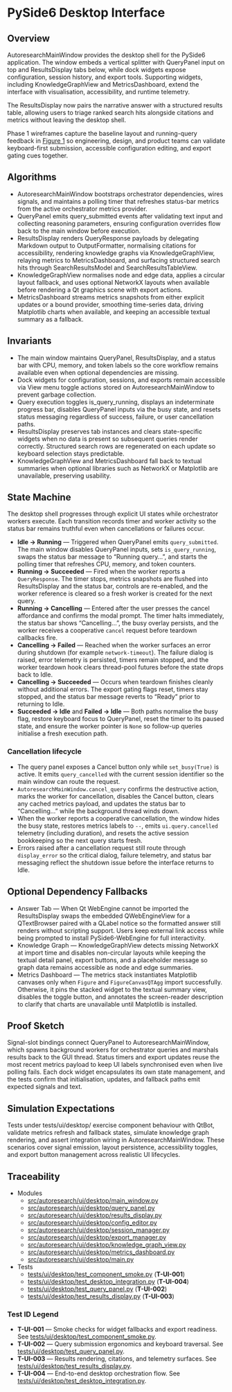 # PySide6 Desktop Interface

## Overview

AutoresearchMainWindow provides the desktop shell for the PySide6
application. The window embeds a vertical splitter with QueryPanel input on
top and ResultsDisplay tabs below, while dock widgets expose configuration,
session history, and export tools. Supporting widgets, including
KnowledgeGraphView and MetricsDashboard, extend the interface with
visualisation, accessibility, and runtime telemetry.

The ResultsDisplay now pairs the narrative answer with a structured results
table, allowing users to triage ranked search hits alongside citations and
metrics without leaving the desktop shell.

Phase 1 wireframes capture the baseline layout and running-query feedback in
[Figure 1](../diagrams/pyside6_layout.md#visual-references) so engineering,
design, and product teams can validate keyboard-first submission, accessible
configuration editing, and export gating cues together.

## Algorithms

- AutoresearchMainWindow bootstraps orchestrator dependencies, wires signals,
and maintains a polling timer that refreshes status-bar metrics from the
active orchestrator metrics provider.
- QueryPanel emits query_submitted events after validating text input and
collecting reasoning parameters, ensuring configuration overrides flow back to
the main window before execution.
- ResultsDisplay renders QueryResponse payloads by delegating Markdown output
  to OutputFormatter, normalising citations for accessibility, rendering
  knowledge graphs via KnowledgeGraphView, relaying metrics to
  MetricsDashboard, and surfacing structured search hits through
  SearchResultsModel and SearchResultsTableView.
- KnowledgeGraphView normalises node and edge data, applies a circular layout
fallback, and uses optional NetworkX layouts when available before rendering a
Qt graphics scene with export actions.
- MetricsDashboard streams metrics snapshots from either explicit updates or a
bound provider, smoothing time-series data, driving Matplotlib charts when
available, and keeping an accessible textual summary as a fallback.

## Invariants

- The main window maintains QueryPanel, ResultsDisplay, and a status bar with
CPU, memory, and token labels so the core workflow remains available even when
optional dependencies are missing.
- Dock widgets for configuration, sessions, and exports remain accessible via
View menu toggle actions stored on AutoresearchMainWindow to prevent garbage
collection.
- Query execution toggles is_query_running, displays an indeterminate progress
  bar, disables QueryPanel inputs via the busy state, and resets status
  messaging regardless of success, failure, or user cancellation paths.
- ResultsDisplay preserves tab instances and clears state-specific widgets when
no data is present so subsequent queries render correctly. Structured search
rows are regenerated on each update so keyboard selection stays predictable.
- KnowledgeGraphView and MetricsDashboard fall back to textual summaries when
optional libraries such as NetworkX or Matplotlib are unavailable, preserving
usability.

## State Machine

The desktop shell progresses through explicit UI states while orchestrator
workers execute. Each transition records timer and worker activity so the
status bar remains truthful even when cancellations or failures occur.

- **Idle → Running** — Triggered when QueryPanel emits ``query_submitted``. The
  main window disables QueryPanel inputs, sets ``is_query_running``, swaps the
  status bar message to “Running query…”, and starts the polling timer that
  refreshes CPU, memory, and token counters.
- **Running → Succeeded** — Fired when the worker reports a ``QueryResponse``.
  The timer stops, metrics snapshots are flushed into ResultsDisplay and the
  status bar, controls are re-enabled, and the worker reference is cleared so a
  fresh worker is created for the next query.
- **Running → Cancelling** — Entered after the user presses the cancel affordance
  and confirms the modal prompt. The timer halts immediately, the status bar
  shows “Cancelling…”, the busy overlay persists, and the worker receives a
  cooperative ``cancel`` request before teardown callbacks fire.
- **Cancelling → Failed** — Reached when the worker surfaces an error during
  shutdown (for example ``network-timeout``). The failure dialog is raised,
  error telemetry is persisted, timers remain stopped, and the worker teardown
  hook clears thread-pool futures before the state drops back to Idle.
- **Cancelling → Succeeded** — Occurs when teardown finishes cleanly without
  additional errors. The export gating flags reset, timers stay stopped, and
  the status bar message reverts to “Ready” prior to returning to Idle.
- **Succeeded → Idle** and **Failed → Idle** — Both paths normalise the busy
  flag, restore keyboard focus to QueryPanel, reset the timer to its paused
  state, and ensure the worker pointer is ``None`` so follow-up queries
  initialise a fresh execution path.

### Cancellation lifecycle

- The query panel exposes a Cancel button only while ``set_busy(True)`` is
  active. It emits ``query_cancelled`` with the current session identifier so
  the main window can route the request.
- ``AutoresearchMainWindow.cancel_query`` confirms the destructive action,
  marks the worker for cancellation, disables the Cancel button, clears any
  cached metrics payload, and updates the status bar to “Cancelling…” while the
  background thread winds down.
- When the worker reports a cooperative cancellation, the window hides the
  busy state, restores metrics labels to ``--``, emits
  ``ui.query.cancelled`` telemetry (including duration), and resets the active
  session bookkeeping so the next query starts fresh.
- Errors raised after a cancellation request still route through
  ``display_error`` so the critical dialog, failure telemetry, and status bar
  messaging reflect the shutdown issue before the interface returns to Idle.

## Optional Dependency Fallbacks

- Answer Tab — When Qt WebEngine cannot be imported the ResultsDisplay swaps the
  embedded QWebEngineView for a QTextBrowser paired with a QLabel notice so the
  formatted answer still renders without scripting support. Users keep external
  link access while being prompted to install PySide6-WebEngine for full
  interactivity.
- Knowledge Graph — KnowledgeGraphView detects missing NetworkX at import time
  and disables non-circular layouts while keeping the textual detail panel,
  export buttons, and a placeholder message so graph data remains accessible as
  node and edge summaries.
- Metrics Dashboard — The metrics stack instantiates Matplotlib canvases only
  when ``Figure`` and ``FigureCanvasQTAgg`` import successfully. Otherwise, it
  pins the stacked widget to the textual summary view, disables the toggle
  button, and annotates the screen-reader description to clarify that charts are
  unavailable until Matplotlib is installed.

## Proof Sketch

Signal-slot bindings connect QueryPanel to AutoresearchMainWindow, which
spawns background workers for orchestrator queries and marshals results back to
the GUI thread. Status timers and export updates reuse the most recent metrics
payload to keep UI labels synchronised even when live polling fails. Each
dock widget encapsulates its own state management, and the tests confirm that
initialisation, updates, and fallback paths emit expected signals and text.

## Simulation Expectations

Tests under tests/ui/desktop/ exercise component behaviour with QtBot, validate
metrics refresh and fallback states, simulate knowledge graph rendering, and
assert integration wiring in AutoresearchMainWindow. These scenarios cover
signal emission, layout persistence, accessibility toggles, and export button
management across realistic UI lifecycles.

## Traceability

- Modules
  - [src/autoresearch/ui/desktop/main_window.py][m1]
  - [src/autoresearch/ui/desktop/query_panel.py][m2]
  - [src/autoresearch/ui/desktop/results_display.py][m3]
  - [src/autoresearch/ui/desktop/config_editor.py][m4]
  - [src/autoresearch/ui/desktop/session_manager.py][m5]
  - [src/autoresearch/ui/desktop/export_manager.py][m6]
  - [src/autoresearch/ui/desktop/knowledge_graph_view.py][m7]
  - [src/autoresearch/ui/desktop/metrics_dashboard.py][m8]
  - [src/autoresearch/ui/desktop/main.py][m9]
- Tests
  - [tests/ui/desktop/test_component_smoke.py][t1] (**T-UI-001**)
  - [tests/ui/desktop/test_desktop_integration.py][t2] (**T-UI-004**)
  - [tests/ui/desktop/test_query_panel.py][t3] (**T-UI-002**)
  - [tests/ui/desktop/test_results_display.py][t4] (**T-UI-003**)

### Test ID Legend

- **T-UI-001** — Smoke checks for widget fallbacks and export readiness. See
  [tests/ui/desktop/test_component_smoke.py][t1].
- **T-UI-002** — Query submission ergonomics and keyboard traversal. See
  [tests/ui/desktop/test_query_panel.py][t3].
- **T-UI-003** — Results rendering, citations, and telemetry surfaces. See
  [tests/ui/desktop/test_results_display.py][t4].
- **T-UI-004** — End-to-end desktop orchestration flow. See
  [tests/ui/desktop/test_desktop_integration.py][t2].

[m1]: ../../src/autoresearch/ui/desktop/main_window.py
[m2]: ../../src/autoresearch/ui/desktop/query_panel.py
[m3]: ../../src/autoresearch/ui/desktop/results_display.py
[m4]: ../../src/autoresearch/ui/desktop/config_editor.py
[m5]: ../../src/autoresearch/ui/desktop/session_manager.py
[m6]: ../../src/autoresearch/ui/desktop/export_manager.py
[m7]: ../../src/autoresearch/ui/desktop/knowledge_graph_view.py
[m8]: ../../src/autoresearch/ui/desktop/metrics_dashboard.py
[m9]: ../../src/autoresearch/ui/desktop/main.py
[t1]: ../../tests/ui/desktop/test_component_smoke.py
[t2]: ../../tests/ui/desktop/test_desktop_integration.py
[t3]: ../../tests/ui/desktop/test_query_panel.py
[t4]: ../../tests/ui/desktop/test_results_display.py
